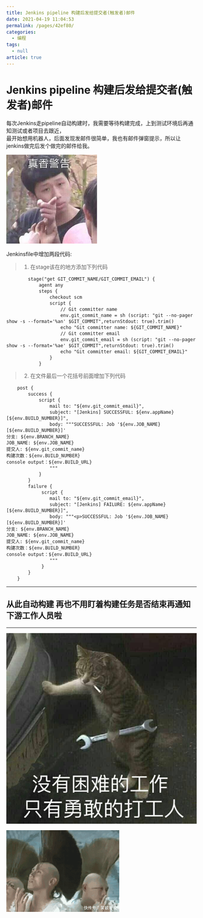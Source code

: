 ```yaml
---
title: Jenkins pipeline 构建后发给提交者(触发者)邮件
date: 2021-04-19 11:04:53
permalink: /pages/42ef80/
categories: 
  - 编程
tags: 
  - null
article: true
---
```

# Jenkins pipeline 构建后发给提交者(触发者)邮件  

每次Jenkins走pipeline自动构建时，我需要等待构建完成，上到测试环境后再通知测试或者项目去跟近，    
最开始想用机器人，后面发现发邮件很简单，我也有邮件弹窗提示，所以让jenkins做完后发个做完的邮件给我。    
    
![](../images/7485616-82b560786e888659.jpg)    
    
    
    
Jenkinsfile中增加两段代码:    
    
> 1. 在stage该在的地方添加下列代码    
```    
        stage("get GIT_COMMIT_NAME/GIT_COMMIT_EMAIL") {    
            agent any    
            steps {    
                checkout scm    
                script {    
                    // Git committer name    
                    env.git_commit_name = sh (script: "git --no-pager show -s --format='%an' $GIT_COMMIT",returnStdout: true).trim()    
                    echo "Git committer name: ${GIT_COMMIT_NAME}"    
                    // Git committer email    
                    env.git_commit_email = sh (script: "git --no-pager show -s --format='%ae' $GIT_COMMIT",returnStdout: true).trim()    
                    echo "Git committer email: ${GIT_COMMIT_EMAIL}"    
                }    
            }    
```    
    
    
> 2. 在文件最后一个花括号前面增加下列代码    
```    
    post {    
        success {    
            script {    
                mail to: "${env.git_commit_email}",    
                subject: "[Jenkins] SUCCESSFUL: ${env.appName} [${env.BUILD_NUMBER}]",    
                body: """SUCCESSFUL: Job '${env.JOB_NAME} [${env.BUILD_NUMBER}]'    
分支: ${env.BRANCH_NAME}    
JOB_NAME: ${env.JOB_NAME}    
提交人: ${env.git_commit_name}    
构建次数：${env.BUILD_NUMBER}    
console output：${env.BUILD_URL}    
                """    
            }    
        }    
        failure {    
             script {    
                mail to: "${env.git_commit_email}",    
                subject: "[Jenkins] FAILURE: ${env.appName} [${env.BUILD_NUMBER}]",    
                body: """<p>SUCCESSFUL: Job '${env.JOB_NAME} [${env.BUILD_NUMBER}]'    
分支: ${env.BRANCH_NAME}    
JOB_NAME: ${env.JOB_NAME}    
提交人: ${env.git_commit_name}    
构建次数：${env.BUILD_NUMBER}    
console output：${env.BUILD_URL}    
                """    
             }    
        }    
    }    
```    
    
---    
    
## 从此自动构建 再也不用盯着构建任务是否结束再通知下游工作人员啦    
    
---    
    
![](../images/7485616-572b2ff56021dbbd.jpg)    
    
![](../images/7485616-29af03aa10a901a0.gif)    
